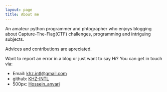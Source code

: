 ```yaml
---
layout: page
title: About me 
---
```

An amateur python programmer and phtographer who enjoys blogging about Capture-The-Flag(CTF) challenges, programming and intriguing subjects. 

Advices and contributions are apreciated.

Want to report an error in a blog or just want to say Hi? You can get in touch via:

+ Email: khz.intl@gmail.com
+ github: <a href="https://www.github.com/khz-intl/" target="_blank">KHZ-INTL</a>
+ 500px: <a href="https://www.500px.com/hossein_anvari/" target="_blank">Hossein_anvari</a>
